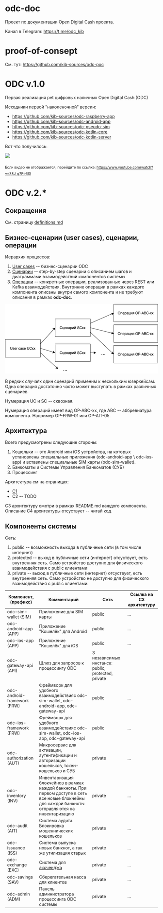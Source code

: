 # odc-doc

Проект по документации Open Digital Cash проекта. 

Канал в Telegram: https://t.me/odc_kib


# proof-of-consept

См. тут: https://github.com/kib-sources/odc-poc

# ODC v.1.0

Первая реализация pet цифровых наличных Open Digital Cash (ODC)

Исходники первой "наколеночной" версии:
* https://github.com/kib-sources/odc-raspberry-app
* https://github.com/kib-sources/odc-android-app
* https://github.com/kib-sources/odc-pseudo-sim
* https://github.com/kib-sources/odc-kotlin-core
* https://github.com/kib-sources/odc-kotlin-server

Вот что получилось:

[![](https://img.youtube.com/vi/38J_q7Re6SI/0.jpg)](https://www.youtube.com/watch?v=38J_q7Re6SI)

<sub> Если видео не отображается, перейдите по ссылке: https://www.youtube.com/watch?v=38J_q7Re6SI </sub>


# ODC v.2.*

## Сокращения

См. страницу [definitions.md](definitions.md)

## Бизнес-сценарии (user cases), сценарии, операции

Иерархия процессов:
1. [User cases](user_cases/README.md) -- бизнес-сценарии ODC
2. [Сценарии](scenarios/README.md) -- step-by-step сценарии 
с описанием шагов и диаграммами взаимодействий компонентов системы
3. [Операции](operations/README.md) -- конкретные операции,
реализованные через REST или Kafka взаимодействия.
Внутриние операции в рамках каждого компонента описаны внутри самого компонента
и не требуют описания в рамках **odc-doc**.

![](diagrams/uc_sc_op.png)

В редких случаях один сценарий применим к нескольким юзеркейсам.
Одна операция достаточно часто может выступать в рамках различных 
сценариев.

Нумерация UC и SC -- сквозная.

Нумерация операций имеет вид OP-ABC-xx, где ABC 
-- аббревиатура компонента. Например OP-FRW-01 или OP-AIT-05.


## Архитектура

Всего предусмотрены следующие стороны:
1. Кошельки -- это Android или iOS устройства,
на которых установлены специальные приложения 
(odc-android-app \ odc-ios-app)
и вставлены специальные SIM карты 
(odc-sim-wallet).
2. Банкоматы и Системы Управления Банкоматов (СУБ)
3. Процессинг

Архитектура см на страницах:
* [C1](arch/C1.md)
* C2 -- TODO

C3 архитектуру смотри в рамках README.md каждого компонента.
Описание С4 архитектуры отсуствует -- читай код. 

## Компоненты системы

Сеть:
1. public -- возможность выхода в публичные сети (в том числе интернет)
2. protected -- выход в публичные сети (интернет) отсуствует, есть внутренняя
сеть. Само устройство доступно для физического взаимодействия с public клиентами
3. private -- выход в публичные сети (интернет) отсуствует, есть внутренняя
сеть. Само устройство не доступно для физического взаимодействия с public клиентами.


| Компонент, (префикс) | Комментарий | Сеть | Ссылка на C3 архитектуру |
| -------- | ---------- | ----------- | ---------- |
| odc-sim-wallet (SIM) | Приложение для SIM карты | public | ...|
| odc-android-app (APP)| Приложение "Кошелёк" для Android | public | ... |
| odc-ios-app (APP)| Приложение "Кошелёк" для iOS | public | ... |
| odc-gateway-api (API)| Шлюз для запросов к процессингу ODC | 3 независимых инстанса: public, protected, private|
| odc-android-framework (FRW) | Фреймворк для удобного взаимодействияс odc-sim-wallet, odc-android-app, odc-gateway-api| public | ... | 
| odc-ios-framework (FRW)| Фреймворк для удобного взаимодействияс odc-sim-wallet, odc-ios-app, odc-gateway-api| public | ...
| odc-authorization (AUT)| Микросервис для активации, аутентификации и авторизации кошельков, токен-кошельков и СУБ | private | ... |
| odc-inventory (INV) | Инвентаризация блокчейнов в рамках каждой банкноты. При первом доступе в сеть все новые блокчейны для каждой банкноты отправляются на инвентаризацию | private | ... |
| odc-audit (AIT)| Система аудита. Блокировка мошеннических кошельков | private|  ... |
| odc-issuance (ISS) | Система выпуска новых банкнот, а так же утилизация старых | private | ... |
| odc-exchange (EXC)| Система для [эксченджа](user_cases/uc16.md) | private | ...
| odc-savings (SAV) | Сберегательная касса для клиентов | private | ... |
| odc-admin (ADM) | Панель администратора процессинга ODC системы | private | ... | 
